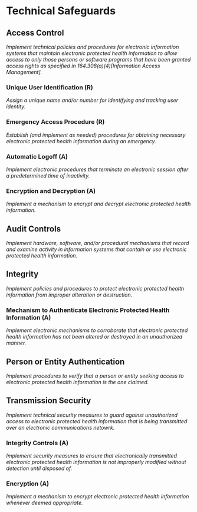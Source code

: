 # Technical Safeguards

## Access Control
_Implement technical policies and procedures for electronic information systems that maintain electronic protected health information to allow access to only those persons or software programs that have been granted access rights as specified in 164.308(a)(4)[Information Access Management]._

### Unique User Identification (R)
_Assign a unique name and/or number for identifying and tracking user identity._

### Emergency Access Procedure (R)
_Establish (and implement as needed) procedures for obtaining necessary electronic protected health information during an emergency._

### Automatic Logoff (A)
_Implement electronic procedures that terminate an electronic session after a predetermined time of inactivity._

### Encryption and Decryption (A)
_Implement a mechanism to encrypt and decrypt electronic protected health information._

## Audit Controls
_Implement hardware, software, and/or procedural mechanisms that record and examine activity in information systems that contain or use electronic protected health information._

## Integrity
_Implement policies and procedures to protect electronic protected health information from improper alteration or destruction._

### Mechanism to Authenticate Electronic Protected Health Information (A)
_Implement electronic mechanisms to corroborate that electronic protected health information has not been altered or destroyed in an unauthorized manner._

## Person or Entity Authentication
_Implement procedures to verify that a person or entity seeking access to electronic protected health information is the one claimed._

## Transmission Security
_Implement technical security measures to guard against unauthorized access to electronic protected health information that is being transmitted over an electronic communications netowrk._

### Integrity Controls (A)
_Implement security measures to ensure that electronically transmitted electronic protected health information is not improperly modified without detection until disposed of._

### Encryption (A)
_Implement a mechanism to encrypt electronic protected health information whenever deemed appropriate._

